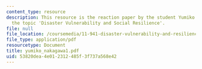 ```yaml
---
content_type: resource
description: This resource is the reaction paper by the student Yumiko Nakagawa on
  the topic 'Disaster Vulnerability and Social Resilience'.
file: null
file_location: /coursemedia/11-941-disaster-vulnerability-and-resilience-spring-2005/53820dea4e012312485f3f737a568e42_yumiko_nakagawa1.pdf
file_type: application/pdf
resourcetype: Document
title: yumiko_nakagawa1.pdf
uid: 53820dea-4e01-2312-485f-3f737a568e42
---
```

